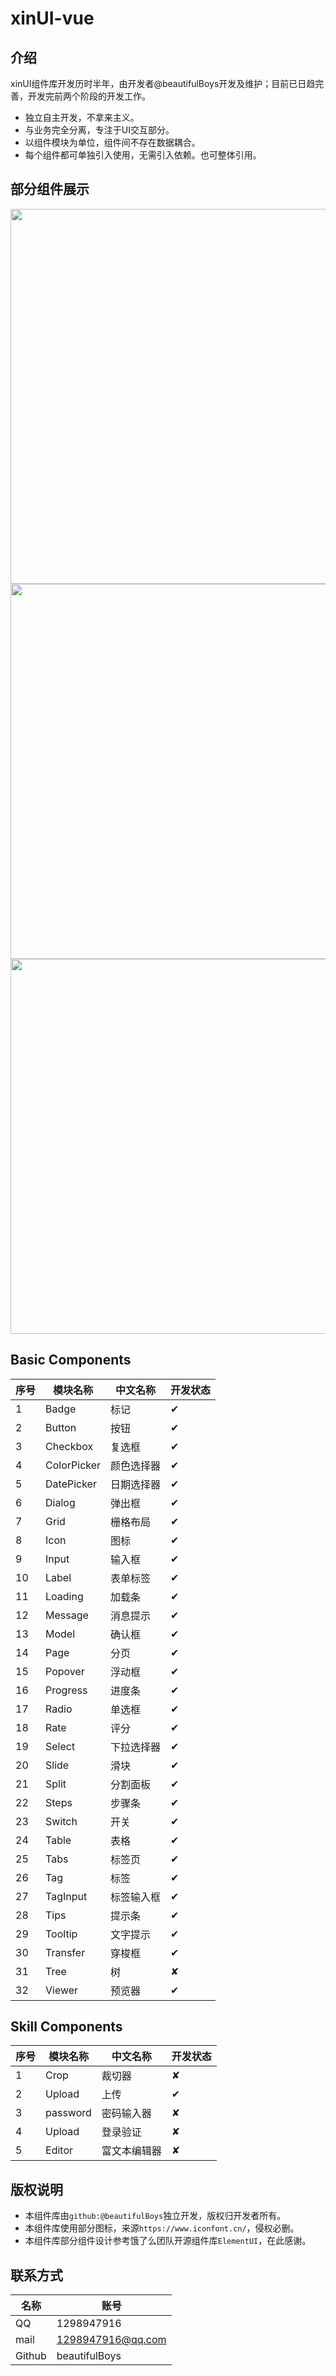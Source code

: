 # xinUI-vue

## 介绍

xinUI组件库开发历时半年，由开发者@beautifulBoys开发及维护；目前已日趋完善，开发完前两个阶段的开发工作。

* 独立自主开发，不拿来主义。
* 与业务完全分离，专注于UI交互部分。
* 以组件模块为单位，组件间不存在数据耦合。
* 每个组件都可单独引入使用，无需引入依赖。也可整体引用。

## 部分组件展示

<img src="https://beautifulBoys.github.io/source/xinUI/images/1.png" style="width: 600px" />
<img src="https://beautifulBoys.github.io/source/xinUI/images/2.png" style="width: 600px" />
<img src="https://beautifulBoys.github.io/source/xinUI/images/3.png" style="width: 600px" />

## Basic Components

| 序号 | 模块名称 | 中文名称 | 开发状态 |
| - | - | - | - |
| 1 | Badge | 标记 | ✔ |
| 2 | Button | 按钮 | ✔ |
| 3 | Checkbox | 复选框 | ✔ |
| 4 | ColorPicker | 颜色选择器 | ✔ |
| 5 | DatePicker | 日期选择器 | ✔ |
| 6 | Dialog | 弹出框 | ✔ |
| 7 | Grid | 栅格布局 | ✔ |
| 8 | Icon | 图标 | ✔ |
| 9 | Input | 输入框 | ✔ |
| 10 | Label | 表单标签 | ✔ |
| 11 | Loading | 加载条 | ✔ |
| 12 | Message | 消息提示 | ✔ |
| 13 | Model | 确认框 | ✔ |
| 14 | Page | 分页 | ✔ |
| 15 | Popover | 浮动框 | ✔ |
| 16 | Progress | 进度条 | ✔ |
| 17 | Radio | 单选框 | ✔ |
| 18 | Rate | 评分 | ✔ |
| 19 | Select | 下拉选择器 | ✔ |
| 20 | Slide | 滑块 | ✔ |
| 21 | Split | 分割面板 | ✔ |
| 22 | Steps | 步骤条 | ✔ |
| 23 | Switch | 开关 | ✔ |
| 24 | Table | 表格 | ✔ |
| 25 | Tabs | 标签页 | ✔ |
| 26 | Tag | 标签 | ✔ |
| 27 | TagInput | 标签输入框 | ✔ |
| 28 | Tips | 提示条 | ✔ |
| 29 | Tooltip | 文字提示 | ✔ |
| 30 | Transfer | 穿梭框 | ✔ |
| 31 | Tree | 树 | ✘ |
| 32 | Viewer | 预览器 | ✔ |

## Skill Components

| 序号 | 模块名称 | 中文名称 | 开发状态 |
| - | - | - | - |
| 1 | Crop | 裁切器 | ✘ |
| 2 | Upload | 上传 | ✔ |
| 3 | password | 密码输入器 | ✘ |
| 4 | Upload | 登录验证 | ✘ |
| 5 | Editor | 富文本编辑器 | ✘ |

## 版权说明

* 本组件库由`github:@beautifulBoys`独立开发，版权归开发者所有。
* 本组件库使用部分图标，来源`https://www.iconfont.cn/`，侵权必删。
* 本组件库部分组件设计参考饿了么团队开源组件库`ElementUI`，在此感谢。

## 联系方式

| 名称 | 账号 |
| - | - |
| QQ | 1298947916 |
| mail | 1298947916@qq.com |
| Github | beautifulBoys |

